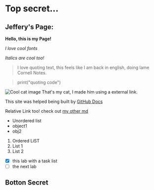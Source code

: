 # Top secret...
## Jeffery's Page:

**Hello, this is my Page!**

*I love cool fonts*

_Italics are cool too!_

>I love quoting text, this feels like I am back in english, doing lame Cornell Notes.

> print("quoting code")


![Cool cat image](https://t4.ftcdn.net/jpg/00/97/58/97/360_F_97589769_t45CqXyzjz0KXwoBZT9PRaWGHRk5hQqQ.jpg)
That's my cat, I made him using a external link.

This site was helped being built by [GitHub Docs](https://github.com/jtung0705/CSE110/edit/main/index.md)

Relative Link too!
check out [my other md](README.md)

- Unordered list
- object1
- obj2

1. Ordered LiST
2. List 1
3. List 2

- [x] this lab with a task list
- [ ] the next lab

## Botton Secret
